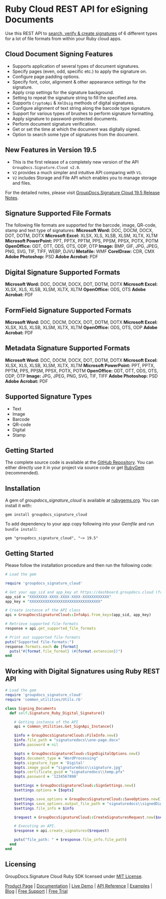 # Ruby Cloud REST API for eSigning Documents

Use this REST API to [search, verify & create signatures](https://products.groupdocs.cloud/signature/ruby) of 6 different types for a lot of file formats from within your Ruby cloud apps.

## Cloud Document Signing Features

- Supports application of several types of document signatures.
- Specify pages (even, odd, specific etc.) to apply the signature on.
- Configure page padding options.
- Specify font, color, alignment & other appearance settings for the signature.
- Apply crop settings for the signature background.
- Setting to repeat the signature string to fill the specified area.
- Supports `CryptoApi` & `XmlDsig` methods of digital signatures.
- Configure alignment of text string along the barcode type signature.
- Support for various types of brushes to perform signature formatting.
- Apply signature to password-protected documents.
- Perform document signature verification.
- Get or set the time at which the document was digitally signed.
- Option to search some type of signatures from the document.

## New Features in Version 19.5

- This is the first release of a completely new version of the API `GroupDocs.Signature.Cloud v2.0`.
- `V2` provides a much simpler and intuitive API comparing with `V1`.
- `V2` includes Storage and File API which enables you to manage storage and files.

For the detailed notes, please visit [GroupDocs.Signature Cloud 19.5 Release Notes](https://wiki.groupdocs.cloud/signaturecloud/release-notes/release-notes-2019/groupdocs-signature-cloud-19-5-release-notes/).

## Signature Supported File Formats

The following file formats are supported for the barcode, image, QR-code, stamp and text type of signatures:
**Microsoft Word:** DOC, DOCM, DOCX, DOT, DOTM, DOTX
**Microsoft Excel:** XLSX, XLS, XLSB, XLSM, XLTX, XLTM
**Microsoft PowerPoint:** PPT, PPTX, PPTM, PPS, PPSM, PPSX, POTX, POTM
**OpenOffice:** ODT, OTT, ODS, OTS, ODP, OTP
**Image:** BMP, GIF, JPG, JPEG, PNG, SVG, TIF, TIFF, WEBP, DJVU
**Metafile:** WMF
**CorelDraw:** CDR, CMX
**Adobe Photoshop:** PSD
**Adobe Acrobat:** PDF

## Digital Signature Supported Formats

**Microsoft Word:** DOC, DOCM, DOCX, DOT, DOTM, DOTX
**Microsoft Excel:** XLSX, XLS, XLSB, XLSM, XLTX, XLTM
**OpenOffice:** ODS, OTS
**Adobe Acrobat:** PDF

## FormField Signature Supported Formats

**Microsoft Word:** DOC, DOCM, DOCX, DOT, DOTM, DOTX
**Microsoft Excel:** XLSX, XLS, XLSB, XLSM, XLTX, XLTM
**OpenOffice:** ODS, OTS, ODP
**Adobe Acrobat:** PDF

## Metadata Signature Supported Formats

**Microsoft Word:** DOC, DOCM, DOCX, DOT, DOTM, DOTX
**Microsoft Excel:** XLSX, XLS, XLSB, XLSM, XLTX, XLTM
**Microsoft PowerPoint:** PPT, PPTX, PPTM, PPS, PPSM, PPSX, POTX, POTM
**OpenOffice:** ODT, OTT, ODS, OTS, ODP, OTP
**Image:** JPG, JPEG, PNG, SVG, TIF, TIFF
**Adobe Photoshop:** PSD
**Adobe Acrobat:** PDF

## Supported Signature Types

- Text
- Image
- Barcode
- QR-code
- Digital
- Stamp

## Getting Started

The complete source code is available at the [GitHub Repository](https://github.com/groupdocs-signature-cloud/groupdocs-signature-cloud-ruby). You can either directly use it in your project via source code or get [RubyGem](https://rubygems.org/gems/groupdocs_signature_cloud) (recommended).

## Installation

A gem of *groupdocs_signature_cloud* is available at [rubygems.org](https://rubygems.org/). You can install it with:

`gem install groupdocs_signature_cloud`

To add dependency to your app copy following into your *Gemfile* and run `bundle install`:

`gem "groupdocs_signature_cloud", "~> 19.5"`

## Getting Started

Please follow the installation procedure and then run the following code:

```ruby
# Load the gem

require 'groupdocs_signature_cloud'

# Get your app_sid and app_key at https://dashboard.groupdocs.cloud (free registration is required).
app_sid = "XXXXXXXX-XXXX-XXXX-XXXX-XXXXXXXXXXXX"
app_key = "XXXXXXXXXXXXXXXXXXXXXXXXXXXXXXXX"

# Create instance of the API class
api = GroupDocsSignatureCloud::InfoApi.from_keys(app_sid, app_key)

# Retrieve supported file-formats
response = api.get_supported_file_formats

# Print out supported file-formats
puts("Supported file-formats:")
response.formats.each do |format|
  puts("#{format.file_format} (#{format.extension})")
end
```

## Working with Digital Signatures using Ruby REST API

```ruby
# Load the gem
require 'groupdocs_signature_cloud'
require 'common_utilities/Utils.rb'

class Signing_Documents
  def self.Signature_Ruby_Digital_Signature()

    # Getting instance of the API
    api = Common_Utilities.Get_SignApi_Instance()

    $info = GroupDocsSignatureCloud::FileInfo.new()
    $info.file_path = "signaturedocs\\one-page.docx"
    $info.password = nil

    $opts = GroupDocsSignatureCloud::SignDigitalOptions.new()
    $opts.document_type = "WordProcessing"
    $opts.signature_type = 'Digital'
    $opts.image_guid = "signaturedocs\\signature.jpg"
    $opts.certificate_guid = "signaturedocs\\temp.pfx"
    $opts.password = '1234567890'

    $settings = GroupDocsSignatureCloud::SignSettings.new()
    $settings.options = [$opts]

    $settings.save_options = GroupDocsSignatureCloud::SaveOptions.new()
    $settings.save_options.output_file_path = "signaturedocs\\signedDigitalOne_page.docx"
    $settings.file_info = $info

    $request = GroupDocsSignatureCloud::CreateSignaturesRequest.new($settings)

    # Executing an API.
    $response = api.create_signatures($request)

    puts("file_path: " + $response.file_info.file_path)
  end
end
```

## Licensing

GroupDocs.Signature Cloud Ruby SDK licensed under [MIT License](https://github.com/groupdocs-signature-cloud/groupdocs-signature-cloud-ruby/blob/master/LICENSE).

[Product Page](https://products.groupdocs.cloud/signature/ruby) | [Documentation](https://wiki.groupdocs.cloud/signaturecloud/) | [Live Demo](https://products.groupdocs.app/signature/family) | [API Reference](https://apireference.groupdocs.cloud/signature/) | [Examples](https://github.com/groupdocs-signature-cloud/groupdocs-signature-cloud-dotnet) | [Blog](https://blog.groupdocs.cloud/category/signature/) | [Free Support](https://forum.groupdocs.cloud/c/signature) | [Free Trial](https://dashboard.groupdocs.cloud/#/apps)
